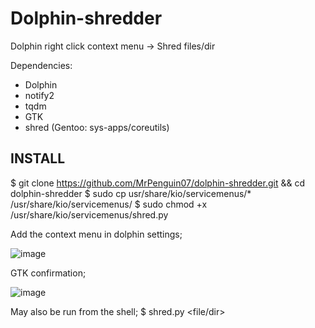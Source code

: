 # Dolphin-shredder
Dolphin right click context menu -> Shred files/dir

Dependencies: 
- Dolphin
- notify2
- tqdm
- GTK
- shred (Gentoo: sys-apps/coreutils)

## INSTALL
$ git clone https://github.com/MrPenguin07/dolphin-shredder.git && cd dolphin-shredder
$ sudo cp usr/share/kio/servicemenus/* /usr/share/kio/servicemenus/
$ sudo chmod +x /usr/share/kio/servicemenus/shred.py

Add the context menu in dolphin settings;

![image](https://github.com/MrPenguin07/dolphin-shredder/assets/127086564/505c97c7-68d0-4bd8-8b23-ea14f575a244)

GTK confirmation;

![image](https://github.com/MrPenguin07/dolphin-shredder/assets/127086564/fff57eb0-093f-479a-8999-6eff431f463d)

May also be run from the shell;
$ shred.py <file/dir>
